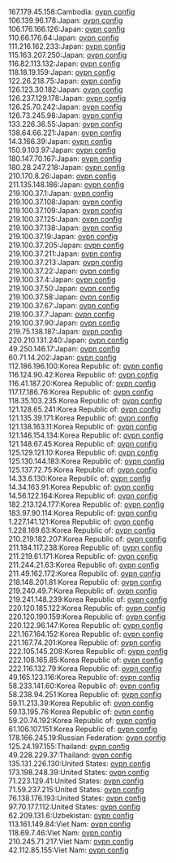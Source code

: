 167.179.45.158:Cambodia: [ovpn config](vpn/167_179_45_158.ovpn)  
106.139.96.178:Japan: [ovpn config](vpn/106_139_96_178.ovpn)  
106.176.166.126:Japan: [ovpn config](vpn/106_176_166_126.ovpn)  
110.66.176.64:Japan: [ovpn config](vpn/110_66_176_64.ovpn)  
111.216.162.233:Japan: [ovpn config](vpn/111_216_162_233.ovpn)  
115.163.207.250:Japan: [ovpn config](vpn/115_163_207_250.ovpn)  
116.82.113.132:Japan: [ovpn config](vpn/116_82_113_132.ovpn)  
118.18.19.159:Japan: [ovpn config](vpn/118_18_19_159.ovpn)  
122.26.218.75:Japan: [ovpn config](vpn/122_26_218_75.ovpn)  
126.123.30.182:Japan: [ovpn config](vpn/126_123_30_182.ovpn)  
126.237.129.178:Japan: [ovpn config](vpn/126_237_129_178.ovpn)  
126.25.70.242:Japan: [ovpn config](vpn/126_25_70_242.ovpn)  
126.73.245.98:Japan: [ovpn config](vpn/126_73_245_98.ovpn)  
133.226.36.55:Japan: [ovpn config](vpn/133_226_36_55.ovpn)  
138.64.66.221:Japan: [ovpn config](vpn/138_64_66_221.ovpn)  
14.3.166.39:Japan: [ovpn config](vpn/14_3_166_39.ovpn)  
150.9.103.97:Japan: [ovpn config](vpn/150_9_103_97.ovpn)  
180.147.70.167:Japan: [ovpn config](vpn/180_147_70_167.ovpn)  
180.28.247.218:Japan: [ovpn config](vpn/180_28_247_218.ovpn)  
210.170.8.26:Japan: [ovpn config](vpn/210_170_8_26.ovpn)  
211.135.148.186:Japan: [ovpn config](vpn/211_135_148_186.ovpn)  
219.100.37.1:Japan: [ovpn config](vpn/219_100_37_1.ovpn)  
219.100.37.108:Japan: [ovpn config](vpn/219_100_37_108.ovpn)  
219.100.37.109:Japan: [ovpn config](vpn/219_100_37_109.ovpn)  
219.100.37.125:Japan: [ovpn config](vpn/219_100_37_125.ovpn)  
219.100.37.138:Japan: [ovpn config](vpn/219_100_37_138.ovpn)  
219.100.37.19:Japan: [ovpn config](vpn/219_100_37_19.ovpn)  
219.100.37.205:Japan: [ovpn config](vpn/219_100_37_205.ovpn)  
219.100.37.211:Japan: [ovpn config](vpn/219_100_37_211.ovpn)  
219.100.37.213:Japan: [ovpn config](vpn/219_100_37_213.ovpn)  
219.100.37.22:Japan: [ovpn config](vpn/219_100_37_22.ovpn)  
219.100.37.4:Japan: [ovpn config](vpn/219_100_37_4.ovpn)  
219.100.37.50:Japan: [ovpn config](vpn/219_100_37_50.ovpn)  
219.100.37.58:Japan: [ovpn config](vpn/219_100_37_58.ovpn)  
219.100.37.67:Japan: [ovpn config](vpn/219_100_37_67.ovpn)  
219.100.37.7:Japan: [ovpn config](vpn/219_100_37_7.ovpn)  
219.100.37.90:Japan: [ovpn config](vpn/219_100_37_90.ovpn)  
219.75.138.187:Japan: [ovpn config](vpn/219_75_138_187.ovpn)  
220.210.131.240:Japan: [ovpn config](vpn/220_210_131_240.ovpn)  
49.250.146.17:Japan: [ovpn config](vpn/49_250_146_17.ovpn)  
60.71.14.202:Japan: [ovpn config](vpn/60_71_14_202.ovpn)  
112.186.196.100:Korea Republic of: [ovpn config](vpn/112_186_196_100.ovpn)  
116.124.90.42:Korea Republic of: [ovpn config](vpn/116_124_90_42.ovpn)  
116.41.187.20:Korea Republic of: [ovpn config](vpn/116_41_187_20.ovpn)  
117.17.186.76:Korea Republic of: [ovpn config](vpn/117_17_186_76.ovpn)  
118.35.103.235:Korea Republic of: [ovpn config](vpn/118_35_103_235.ovpn)  
121.128.65.241:Korea Republic of: [ovpn config](vpn/121_128_65_241.ovpn)  
121.135.39.171:Korea Republic of: [ovpn config](vpn/121_135_39_171.ovpn)  
121.138.163.11:Korea Republic of: [ovpn config](vpn/121_138_163_11.ovpn)  
121.146.154.134:Korea Republic of: [ovpn config](vpn/121_146_154_134.ovpn)  
121.148.67.45:Korea Republic of: [ovpn config](vpn/121_148_67_45.ovpn)  
125.129.121.10:Korea Republic of: [ovpn config](vpn/125_129_121_10.ovpn)  
125.130.144.183:Korea Republic of: [ovpn config](vpn/125_130_144_183.ovpn)  
125.137.72.75:Korea Republic of: [ovpn config](vpn/125_137_72_75.ovpn)  
14.33.6.130:Korea Republic of: [ovpn config](vpn/14_33_6_130.ovpn)  
14.34.163.91:Korea Republic of: [ovpn config](vpn/14_34_163_91.ovpn)  
14.56.122.164:Korea Republic of: [ovpn config](vpn/14_56_122_164.ovpn)  
182.213.124.177:Korea Republic of: [ovpn config](vpn/182_213_124_177.ovpn)  
183.97.90.114:Korea Republic of: [ovpn config](vpn/183_97_90_114.ovpn)  
1.227.141.121:Korea Republic of: [ovpn config](vpn/1_227_141_121.ovpn)  
1.228.169.63:Korea Republic of: [ovpn config](vpn/1_228_169_63.ovpn)  
210.219.182.207:Korea Republic of: [ovpn config](vpn/210_219_182_207.ovpn)  
211.184.117.238:Korea Republic of: [ovpn config](vpn/211_184_117_238.ovpn)  
211.219.61.171:Korea Republic of: [ovpn config](vpn/211_219_61_171.ovpn)  
211.244.21.63:Korea Republic of: [ovpn config](vpn/211_244_21_63.ovpn)  
211.49.162.172:Korea Republic of: [ovpn config](vpn/211_49_162_172.ovpn)  
218.148.201.81:Korea Republic of: [ovpn config](vpn/218_148_201_81.ovpn)  
219.240.49.7:Korea Republic of: [ovpn config](vpn/219_240_49_7.ovpn)  
219.241.148.239:Korea Republic of: [ovpn config](vpn/219_241_148_239.ovpn)  
220.120.185.122:Korea Republic of: [ovpn config](vpn/220_120_185_122.ovpn)  
220.120.190.159:Korea Republic of: [ovpn config](vpn/220_120_190_159.ovpn)  
220.122.96.147:Korea Republic of: [ovpn config](vpn/220_122_96_147.ovpn)  
221.167.164.152:Korea Republic of: [ovpn config](vpn/221_167_164_152.ovpn)  
221.167.74.201:Korea Republic of: [ovpn config](vpn/221_167_74_201.ovpn)  
222.105.145.208:Korea Republic of: [ovpn config](vpn/222_105_145_208.ovpn)  
222.108.165.85:Korea Republic of: [ovpn config](vpn/222_108_165_85.ovpn)  
222.116.132.79:Korea Republic of: [ovpn config](vpn/222_116_132_79.ovpn)  
49.165.123.116:Korea Republic of: [ovpn config](vpn/49_165_123_116.ovpn)  
58.233.141.60:Korea Republic of: [ovpn config](vpn/58_233_141_60.ovpn)  
58.238.94.251:Korea Republic of: [ovpn config](vpn/58_238_94_251.ovpn)  
59.11.213.39:Korea Republic of: [ovpn config](vpn/59_11_213_39.ovpn)  
59.13.195.76:Korea Republic of: [ovpn config](vpn/59_13_195_76.ovpn)  
59.20.74.192:Korea Republic of: [ovpn config](vpn/59_20_74_192.ovpn)  
61.106.107.151:Korea Republic of: [ovpn config](vpn/61_106_107_151.ovpn)  
178.166.245.19:Russian Federation: [ovpn config](vpn/178_166_245_19.ovpn)  
125.24.197.155:Thailand: [ovpn config](vpn/125_24_197_155.ovpn)  
49.228.229.37:Thailand: [ovpn config](vpn/49_228_229_37.ovpn)  
135.131.226.130:United States: [ovpn config](vpn/135_131_226_130.ovpn)  
173.198.248.39:United States: [ovpn config](vpn/173_198_248_39.ovpn)  
71.223.129.41:United States: [ovpn config](vpn/71_223_129_41.ovpn)  
71.59.237.215:United States: [ovpn config](vpn/71_59_237_215.ovpn)  
76.138.176.193:United States: [ovpn config](vpn/76_138_176_193.ovpn)  
97.70.177.112:United States: [ovpn config](vpn/97_70_177_112.ovpn)  
62.209.131.6:Uzbekistan: [ovpn config](vpn/62_209_131_6.ovpn)  
113.161.149.84:Viet Nam: [ovpn config](vpn/113_161_149_84.ovpn)  
118.69.7.46:Viet Nam: [ovpn config](vpn/118_69_7_46.ovpn)  
210.245.71.217:Viet Nam: [ovpn config](vpn/210_245_71_217.ovpn)  
42.112.85.155:Viet Nam: [ovpn config](vpn/42_112_85_155.ovpn)  
